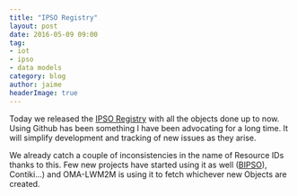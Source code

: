 ```yaml
---
title: "IPSO Registry"
layout: post
date: 2016-05-09 09:00
tag:
- iot
- ipso
- data models
category: blog
author: jaime
headerImage: true
---
```


Today we released the [IPSO Registry](http://ipso-alliance.github.io/pub) with all the objects done up to now. Using Github has been something I have been advocating for a long time. It will simplify development and tracking of new issues as they arise.

We already catch a couple of inconsistencies in the name of Resource IDs thanks to this. Few new projects have started using it as well ([BIPSO](http://bluetoother.github.io/bipso/#/)), Contiki...) and OMA-LWM2M is using it to fetch whichever new Objects are created.
